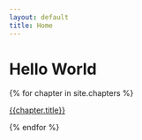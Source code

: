 ```yaml
---
layout: default
title: Home
---
```


# Hello World

{% for chapter in site.chapters %}

[{{chapter.title}}]({{chapter.url}})

{% endfor %}
